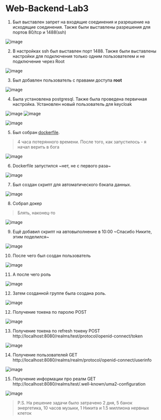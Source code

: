 # Web-Backend-Lab3
1. Был выставлен запрет на входящие соединения и разрешение на исходящие соединения. Также были выставлены разрешения для портов 80/tcp и 1488(ssh)

![image](images/1.jpg)

2. В настройках ssh был выставлен порт 1488. Также были выставлены настройки для подключения только одним пользователем и не подключение через Root

![image](images/2.jpg)

3. Был добавлен пользователь с правами доступа <b>root</b>

![image](images/3.jpg)

4. Была установлена postgresql. Также была проведена первичная настройка. Установлен новый пользователь для keycloak

![image](images/5.jpg)
![image](images/4.jpg)

![image](images/6.jpg)

5. Был собран [dockerfile](dockerfile).
> 4 часа потерянного времени. После того, как запустилось - я начал верить в бога

![image](images/7.jpg)

6. Dockerfile запустился ~нет, не с первого раза~

![image](images/8.jpg)

7. Был создан скрипт для автоматического бэкапа данных.

![image](images/9.jpg)

8. Собрал докер 
> Блять, наконец-то

![image](images/10.jpg)

9. Ещё добавил скрипт на автовыполнение в 10:00 ~Спасибо Никите, этим поделился~

![image](images/12.jpg)

10. После чего был создан пользователь

![image](images/11.jpg)

11. А после чего роль

![image](images/14.jpg)

12. Затем созданной группе была создана роль.

![image](images/13.jpg)

12. Получение токена по паролю POST

![image](images/15.jpg)

13. Получение токена по refresh токену POST http://localhost:8080/realms/test/protocol/openid-connect/token 

![image](images/16.jpg)

14. Получение пользователей GET http://localhost:8080/realms/realm/protocol/openid-connect/userinfo

![image](images/17.jpg)

15. Получение информации про реалм GET http://localhost:8080/realms/test/.well-known/uma2-configuration

![image](images/18.jpg)

>P.S. На решение задачи было затрачено 2 дня, 5 банок энергетика, 10 часов музыки, 1 Никита и 1.5 миллиона нервных клеток
